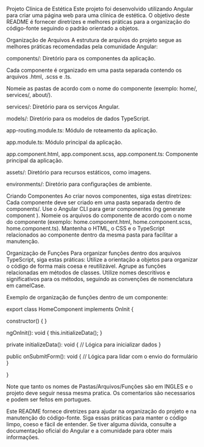 Projeto Clínica de Estética
Este projeto foi desenvolvido utilizando Angular para criar uma página web para uma clínica de estética. O objetivo deste README é fornecer diretrizes e melhores práticas para a organização do código-fonte seguindo o padrão orientado a objetos.


Organização de Arquivos
A estrutura de arquivos do projeto segue as melhores práticas recomendadas pela comunidade Angular:

components/: Diretório para os componentes da aplicação.

Cada componente é organizado em uma pasta separada contendo os arquivos .html, .scss e .ts.

Nomeie as pastas de acordo com o nome do componente (exemplo: home/, services/, about/).

services/: Diretório para os serviços Angular.

models/: Diretório para os modelos de dados TypeScript.

app-routing.module.ts: Módulo de roteamento da aplicação.

app.module.ts: Módulo principal da aplicação.

app.component.html, app.component.scss, app.component.ts: Componente principal da aplicação.

assets/: Diretório para recursos estáticos, como imagens.

environments/: Diretório para configurações de ambiente.

Criando Componentes
Ao criar novos componentes, siga estas diretrizes:
Cada componente deve ser criado em uma pasta separada dentro de components/.
Use o Angular CLI para gerar componentes (ng generate component <nome-componente>).
Nomeie os arquivos do componente de acordo com o nome do componente (exemplo: home.component.html, home.component.scss, home.component.ts).
Mantenha o HTML, o CSS e o TypeScript relacionados ao componente dentro da mesma pasta para facilitar a manutenção.

Organização de Funções
Para organizar funções dentro dos arquivos TypeScript, siga estas práticas:
Utilize a orientação a objetos para organizar o código de forma mais coesa e reutilizável.
Agrupe as funções relacionadas em métodos de classes.
Utilize nomes descritivos e significativos para os métodos, seguindo as convenções de nomenclatura em camelCase.

Exemplo de organização de funções dentro de um componente:

export class HomeComponent implements OnInit {
  
  constructor() { }

  ngOnInit(): void {
    this.initializeData();
  }

  private initializeData(): void {
    // Lógica para inicializar dados
  }

  public onSubmitForm(): void {
    // Lógica para lidar com o envio do formulário
  }

}

Note que tanto os nomes de Pastas/Arquivos/Funções são em INGLES e o projeto deve seguir nessa mesma pratica.
Os comentarios são necessarios e podem ser feitos em portugues.


Este README fornece diretrizes para ajudar na organização do projeto e na manutenção do código-fonte. Siga essas práticas para manter o código limpo, coeso e fácil de entender. Se tiver alguma dúvida, consulte a documentação oficial do Angular e a comunidade para obter mais informações.
